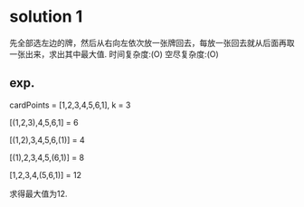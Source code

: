 # solution 1 

先全部选左边的牌，然后从右向左依次放一张牌回去，每放一张回去就从后面再取一张出来，求出其中最大值.
时间复杂度:(O)
空尽复杂度:(O)

## exp.
cardPoints = [1,2,3,4,5,6,1], k = 3

[(1,2,3),4,5,6,1]   = 6

[(1,2),3,4,5,6,(1)] = 4

[(1),2,3,4,5,(6,1)] = 8

[1,2,3,4,(5,6,1)]   = 12

求得最大值为12.